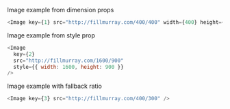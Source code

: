 Image example from dimension props

```js
<Image key={1} src="http://fillmurray.com/400/400" width={400} height={400} />
```

Image example from style prop

```js
<Image
  key={2}
  src="http://fillmurray.com/1600/900"
  style={{ width: 1600, height: 900 }}
/>
```

Image example with fallback ratio

```js
<Image key={3} src="http://fillmurray.com/400/300" />
```
